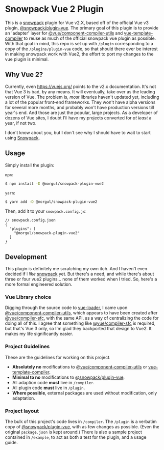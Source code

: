 # Snowpack Vue 2 Plugin

This is a [snowpack][] plugin for Vue v2.X, based off of the official Vue v3 plugin, [@snowpack/plugin-vue][plugin-vue]. The primary goal of this plugin is to provide an 'adapter' layer for [@vue/component-compiler-utils][compiler-utils] and [vue-template-compiler][] to reuse as much of the official snowpack vue plugin as possible. With that goal in mind, this repo is set up with `/plugin` corresponding to a copy of the `/plugins/plugin-vue` code, so that  should there ever be interest in making snowpack work with Vue2, the effort to port my changes to the vue plugin is minimal.

## Why Vue 2?

Currently, even https://vuejs.org/ points to the v2.x documentation. It's not that Vue 3 is bad, by any means. It will eventually, take over as the leading version of Vue. The problem is, _most_ libraries haven't updated yet, including a lot of the popular front-end frameworks. They won't have alpha versions for several more months, and probably won't have production versions till year's end. And those are just the popular, large projects. As a developer of dozens of Vue sites, I doubt I'll have my projects converted for _at least_ a year, if not two.

I don't know about you, but I don't see why I should have to wait to start using [Snowpack][snowpack].

## Usage

Simply install the plugin:

`npm`:
```bash
$ npm install -D @morgul/snowpack-plugin-vue2
```

`yarn`:
```bash
$ yarn add -D @morgul/snowpack-plugin-vue2
```

Then, add it to your `snowpack.config.js`:

```json5
// snowpack.config.json
{
  "plugins": [
    "@morgul/snowpack-plugin-vue2"
  ]
}
```

## Development

This plugin is definitely me scratching my own itch. And I haven't even decided if I _like_ [snowpack][] yet. But there's a need, and while there's about three or four vue2 plugins... none of them worked when I tried. So, here's a more formal engineered solution.

### Vue Library choice

Digging through the source code to [vue-loader][], I came upon [@vue/component-compiler-utils][compiler-utils], which appears to have been created after [@vue/compiler-sfc][compiler-sfc], with the same API, as a way of centralizing the code for doing all of this. I agree that something like [@vue/compiler-sfc][compiler-sfc] is required, but that's Vue 3 only, so I'm glad they backported that design to Vue2. It makes my life significantly easier.

### Project Guidelines

These are the guidelines for working on this project.

* **Absolutely no** modifications to [@vue/component-compiler-utils][compiler-utils] or [vue-template-compiler][].
* **Minimal to no** modifications to [@snowpack/plugin-vue][plugin-vue].
* All adaption code **must** live in `/compiler`.
* All plugin code **must** live in `/plugin`.
* **Where possible**, external packages are used without modification, only adaptation.

### Project layout

The bulk of this project's code lives in `/compiler`. The `/plugin` is a verbatim copy of [@snowpack/plugin-vue][plugin-vue], with as few changes as possible. (Even the original `package.json` is kept around.) There is also a sample project contained in `/example`, to act as both a test for the plugin, and a usage guide.

[snowpack]: https://www.snowpack.dev/
[plugin-vue]: https://github.com/snowpackjs/snowpack/tree/main/plugins/plugin-vue
[vue-loader]: https://github.com/vuejs/vue-loader
[compiler-utils]: https://github.com/vuejs/component-compiler-utils
[compiler-sfc]: https://github.com/vuejs/vue-next/blob/master/packages/compiler-sfc/
[vue-template-compiler]: https://github.com/vuejs/vue/tree/dev/packages/vue-template-compiler
